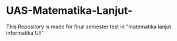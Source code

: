 # UAS-Matematika-Lanjut-
This Repository is made for final semester test in "matematika lanjut informatika UII" 
